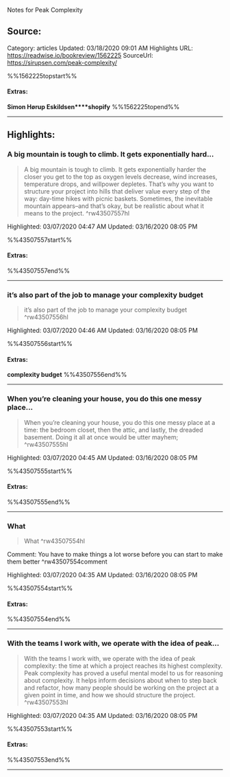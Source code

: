 Notes for Peak Complexity

## Source:
Category: articles
Updated: 03/18/2020 09:01 AM
Highlights URL: https://readwise.io/bookreview/1562225
SourceUrl: https://sirupsen.com/peak-complexity/

%%1562225topstart%%
#### Extras:
**Simon Hørup Eskildsen****shopify**
%%1562225topend%%


 
-----
 ## Highlights:

### A big mountain is tough to climb. It gets exponentially hard...
>A big mountain is tough to climb. It gets exponentially harder the closer you get to the top as oxygen levels decrease, wind increases, temperature drops, and willpower depletes. That’s why you want to structure your project into hills that deliver value every step of the way: day-time hikes with picnic baskets. Sometimes, the inevitable mountain appears–and that’s okay, but be realistic about what it means to the project. ^rw43507557hl


Highlighted: 03/07/2020 04:47 AM
Updated: 03/16/2020 08:05 PM

%%43507557start%%
#### Extras:

%%43507557end%%



------

### it’s also part of the job to manage your complexity budget
>it’s also part of the job to manage your complexity budget ^rw43507556hl


Highlighted: 03/07/2020 04:46 AM
Updated: 03/16/2020 08:05 PM

%%43507556start%%
#### Extras:
**complexity budget**
%%43507556end%%



------

### When you’re cleaning your house, you do this one messy place...
>When you’re cleaning your house, you do this one messy place at a time: the bedroom closet, then the attic, and lastly, the dreaded basement. Doing it all at once would be utter mayhem; ^rw43507555hl


Highlighted: 03/07/2020 04:45 AM
Updated: 03/16/2020 08:05 PM

%%43507555start%%
#### Extras:

%%43507555end%%



------

### What
>What ^rw43507554hl

Comment: You have to make things a lot worse before you can start to make them better ^rw43507554comment

Highlighted: 03/07/2020 04:35 AM
Updated: 03/16/2020 08:05 PM

%%43507554start%%
#### Extras:

%%43507554end%%



------

### With the teams I work with, we operate with the idea of peak...
>With the teams I work with, we operate with the idea of peak complexity: the time at which a project reaches its highest complexity. Peak complexity has proved a useful mental model to us for reasoning about complexity. It helps inform decisions about when to step back and refactor, how many people should be working on the project at a given point in time, and how we should structure the project. ^rw43507553hl


Highlighted: 03/07/2020 04:35 AM
Updated: 03/16/2020 08:05 PM

%%43507553start%%
#### Extras:

%%43507553end%%



------

